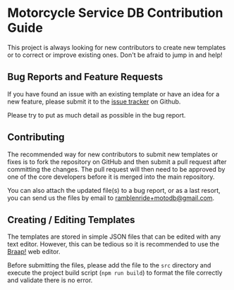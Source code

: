 # Motorcycle Service DB Contribution Guide

This project is always looking for new contributors to create new templates or to correct or improve existing ones. Don't be afraid to jump in and help!

## Bug Reports and Feature Requests

If you have found an issue with an existing template or have an idea for a new feature, please submit it to the [issue tracker](https://github.com/ramblenride/motorcycle-service-db/issues) on Github.

Please try to put as much detail as possible in the bug report.

## Contributing

The recommended way for new contributors to submit new templates or fixes is to fork the repository on GitHub and then submit a pull request after committing the changes. The pull request will then need to be approved by one of the core developers before it is merged into the main repository.

You can also attach the updated file(s) to a bug report, or as a last resort, you can send us the files by email to <ramblenride+motodb@gmail.com>.

## Creating / Editing Templates

The templates are stored in simple JSON files that can be edited with any text editor. However, this can be tedious so it is recommended to use the [Braap!](https://ramblenride.github.io/braap/viewer/) web editor.

Before submitting the files, please add the file to the ```src``` directory and execute the project build script (`npm run build`) to format the file correctly and validate there is no error.
